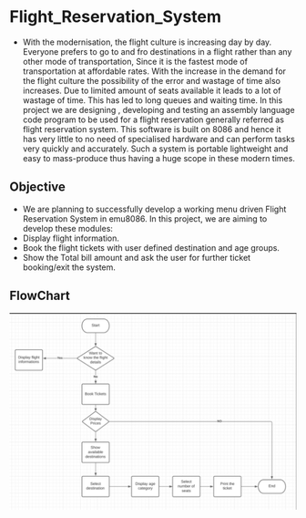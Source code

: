 # Flight_Reservation_System

- With the modernisation, the flight culture is increasing day by day. Everyone prefers to go to and fro destinations in a flight rather than any other mode of transportation, Since it is the fastest mode of transportation at affordable rates. With the increase in the demand for the flight culture the possibility of the error and wastage of time also increases. Due to limited amount of seats available it leads to a lot of wastage of time. This has led to long queues and waiting time. In this project we are designing , developing and testing an assembly language code program to be used for a flight reservation generally referred as flight reservation system. This software is built on 8086 and hence it has very little to no need of specialised hardware and can perform tasks very quickly and accurately. Such a system is portable lightweight and easy to mass-produce thus having a huge scope in these modern times.

## Objective
- We are planning to successfully develop a working menu driven Flight Reservation System in emu8086. In this project, we are aiming to develop these modules:
- Display flight information.
- Book the flight tickets with user defined destination and age groups.
- Show the Total bill amount and ask the user for further ticket booking/exit the system.

## FlowChart

![](images/flowchart.png)